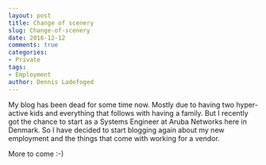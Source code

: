 ```yaml
---
layout: post
title: Change of scenery
slug: Change-of-scenery
date: 2016-12-12
comments: true
categories:
- Private
tags:
- Employment
author: Dennis Ladefoged
---
```

My blog has been dead for some time now. Mostly due to having two hyper-active kids and everything that follows with having a family.
But I recently got the chance to start as a Systems Engineer at Aruba Networks here in Denmark. So I have decided to start blogging again about my new employment and the things that come with working for a vendor.</p>
More to come :-)

